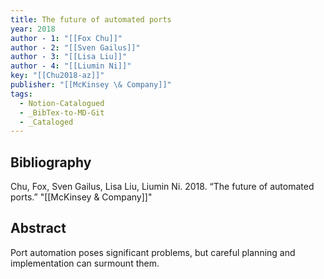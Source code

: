 ```yaml
---
title: The future of automated ports
year: 2018
author - 1: "[[Fox Chu]]"
author - 2: "[[Sven Gailus]]"
author - 3: "[[Lisa Liu]]"
author - 4: "[[Liumin Ni]]"
key: "[[Chu2018-az]]"
publisher: "[[McKinsey \& Company]]"
tags:
  - Notion-Catalogued
  - _BibTex-to-MD-Git
  - _Cataloged
---
```


## Bibliography
Chu, Fox, Sven Gailus, Lisa Liu, Liumin Ni. 2018. “The future of automated ports.” "[[McKinsey \& Company]]"

## Abstract
Port automation poses significant problems, but careful planning and implementation can surmount them.